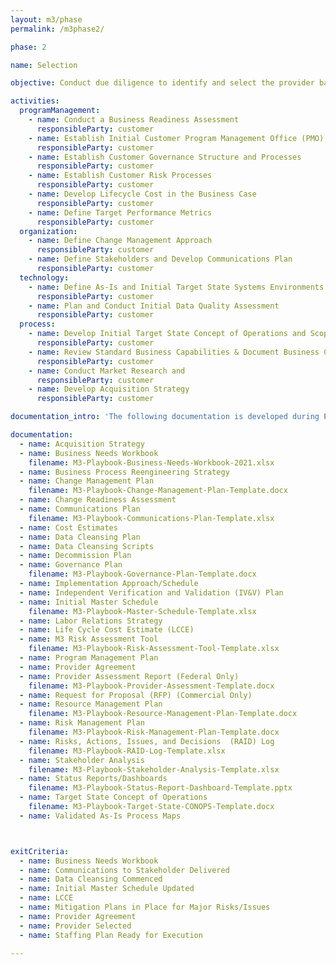 ```yaml
---
layout: m3/phase
permalink: /m3phase2/

phase: 2

name: Selection

objective: Conduct due diligence to identify and select the provider based on requirements and initial target end state.

activities:
  programManagement:
    - name: Conduct a Business Readiness Assessment 
      responsibleParty: customer
    - name: Establish Initial Customer Program Management Office (PMO) Processes
      responsibleParty: customer
    - name: Establish Customer Governance Structure and Processes
      responsibleParty: customer
    - name: Establish Customer Risk Processes
      responsibleParty: customer
    - name: Develop Lifecycle Cost in the Business Case
      responsibleParty: customer
    - name: Define Target Performance Metrics
      responsibleParty: customer
  organization:
    - name: Define Change Management Approach
      responsibleParty: customer
    - name: Define Stakeholders and Develop Communications Plan
      responsibleParty: customer
  technology:
    - name: Define As-Is and Initial Target State Systems Environments
      responsibleParty: customer
    - name: Plan and Conduct Initial Data Quality Assessment
      responsibleParty: customer
  process:
    - name: Develop Initial Target State Concept of Operations and Scope of Services
      responsibleParty: customer
    - name: Review Standard Business Capabilities & Document Business Capabilities
      responsibleParty: customer
    - name: Conduct Market Research and
      responsibleParty: customer
    - name: Develop Acquisition Strategy
      responsibleParty: customer

documentation_intro: 'The following documentation is developed during Phase 2 and is used to inform the <a href="/assets/files/Phase 2 Progress Review.pptx">Phase 2 Progress Review</a> discussion. Agencies purchasing transaction processing services only will identify relevant activities and examples for their project using the <a href="/assets/files/M3 Services Tailoring Guide.xlsx">M3 Services Tailoring Guide</a>.'

documentation:
  - name: Acquisition Strategy
  - name: Business Needs Workbook 
    filename: M3-Playbook-Business-Needs-Workbook-2021.xlsx
  - name: Business Process Reengineering Strategy
  - name: Change Management Plan 
    filename: M3-Playbook-Change-Management-Plan-Template.docx
  - name: Change Readiness Assessment
  - name: Communications Plan 
    filename: M3-Playbook-Communications-Plan-Template.xlsx
  - name: Cost Estimates
  - name: Data Cleansing Plan
  - name: Data Cleansing Scripts
  - name: Decommission Plan
  - name: Governance Plan
    filename: M3-Playbook-Governance-Plan-Template.docx
  - name: Implementation Approach/Schedule
  - name: Independent Verification and Validation (IV&V) Plan 
  - name: Initial Master Schedule 
    filename: M3-Playbook-Master-Schedule-Template.xlsx
  - name: Labor Relations Strategy
  - name: Life Cycle Cost Estimate (LCCE) 
  - name: M3 Risk Assessment Tool
    filename: M3-Playbook-Risk-Assessment-Tool-Template.xlsx
  - name: Program Management Plan
  - name: Provider Agreement
  - name: Provider Assessment Report (Federal Only)
    filename: M3-Playbook-Provider-Assessment-Template.docx
  - name: Request for Proposal (RFP) (Commercial Only)
  - name: Resource Management Plan 
    filename: M3-Playbook-Resource-Management-Plan-Template.docx
  - name: Risk Management Plan 
    filename: M3-Playbook-Risk-Management-Plan-Template.docx 
  - name: Risks, Actions, Issues, and Decisions  (RAID) Log 
    filename: M3-Playbook-RAID-Log-Template.xlsx
  - name: Stakeholder Analysis
    filename: M3-Playbook-Stakeholder-Analysis-Template.xlsx
  - name: Status Reports/Dashboards 
    filename: M3-Playbook-Status-Report-Dashboard-Template.pptx
  - name: Target State Concept of Operations
    filename: M3-Playbook-Target-State-CONOPS-Template.docx
  - name: Validated As-Is Process Maps 



exitCriteria:
  - name: Business Needs Workbook
  - name: Communications to Stakeholder Delivered
  - name: Data Cleansing Commenced
  - name: Initial Master Schedule Updated
  - name: LCCE
  - name: Mitigation Plans in Place for Major Risks/Issues
  - name: Provider Agreement
  - name: Provider Selected
  - name: Staffing Plan Ready for Execution
  
---
```

